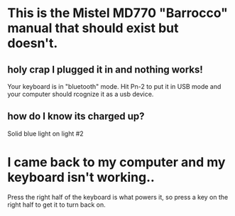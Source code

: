 # This is the Mistel MD770 "Barrocco" manual that should exist but doesn't.

## holy crap I plugged it in and nothing works!

Your keyboard is in "bluetooth" mode. Hit Pn-2 to put it in USB mode and your computer should rcognize it as a usb device.

## how do I know its charged up?

Solid blue light on light #2

# I came back to my computer and my keyboard isn't working..
Press the right half of the keyboard is what powers it, so press a key on the right half to get it to turn back on.




